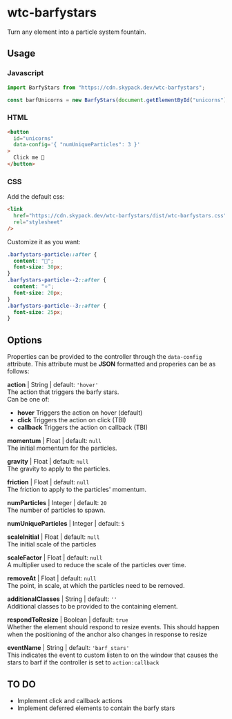 # wtc-barfystars

Turn any element into a particle system fountain.

## Usage

### Javascript

```js
import BarfyStars from "https://cdn.skypack.dev/wtc-barfystars";

const barfUnicorns = new BarfyStars(document.getElementById("unicorns"));
```

### HTML

```html
<button
  id="unicorns"
  data-config='{ "numUniqueParticles": 3 }'
>
  Click me 🦄
</button>
```


### CSS

Add the default css:

```html
<link
  href="https://cdn.skypack.dev/wtc-barfystars/dist/wtc-barfystars.css"
  rel="stylesheet"
/>
```

Customize it as you want:

```css
.barfystars-particle::after {
  content: "🦄";
  font-size: 30px;
}
.barfystars-particle--2::after {
  content: "⭐️";
  font-size: 20px;
}
.barfystars-particle--3::after {
  font-size: 25px;
}
```

## Options
Properties can be provided to the controller through the `data-config` attribute. This attribute must be **JSON** formatted and properies can be as follows:

**action** | String | default: `'hover'`  
The action that triggers the barfy stars.  
Can be one of:  
- **hover** Triggers the action on hover (default)
- **click** Triggers the action on click (TBI)
- **callback** Triggers the action on callback (TBI)

**momentum** | Float | default: `null`  
The initial momentum for the particles.

**gravity** | Float | default: `null`  
The gravity to apply to the particles.

**friction** | Float | default: `null`  
The friction to apply to the particles' momentum.

**numParticles** | Integer | default: `20`  
The number of particles to spawn.

**numUniqueParticles** | Integer | default: `5`  

**scaleInitial** | Float | default: `null`  
The initial scale of the particles

**scaleFactor** | Float | default: `null`  
A multiplier used to reduce the scale of the particles over time.

**removeAt** | Float | default: `null`  
The point, in scale, at which the particles need to be removed.

**additionalClasses** | String | default: `''`  
Additional classes to be provided to the containing element.

**respondToResize** | Boolean | default: `true`  
Whether the element should respond to resize events. This should happen when the positioning of the anchor also changes in response to resize

**eventName** | String | default: `'barf_stars'`  
This indicates the event to custom listen to on the window that causes the stars to barf if the controller is set to `action:callback`

## TO DO

- Implement click and callback actions
- Implement deferred elements to contain the barfy stars
